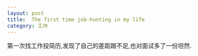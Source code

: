 ```yaml
---
layout: post
title:  The first time job-hunting in my life
category: 工作
---
```


第一次找工作投简历,发现了自己的差距跟不足,也对面试多了一份坦然.

 
